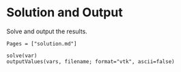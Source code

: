 # Solution and Output

Solve and output the results.

```@index
Pages = ["solution.md"]
```

```@docs
solve(var)
outputValues(vars, filename; format="vtk", ascii=false)
```
